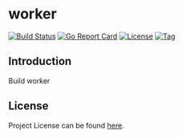 # worker

[![Build Status](https://github.com/distbuild/worker/workflows/ci/badge.svg?branch=main&event=push)](https://github.com/distbuild/worker/actions?query=workflow%3Aci)
[![Go Report Card](https://goreportcard.com/badge/github.com/distbuild/worker)](https://goreportcard.com/report/github.com/distbuild/worker)
[![License](https://img.shields.io/github/license/distbuild/worker.svg)](https://github.com/distbuild/worker/blob/main/LICENSE)
[![Tag](https://img.shields.io/github/tag/distbuild/worker.svg)](https://github.com/distbuild/worker/tags)



## Introduction

Build worker



## License

Project License can be found [here](LICENSE).
